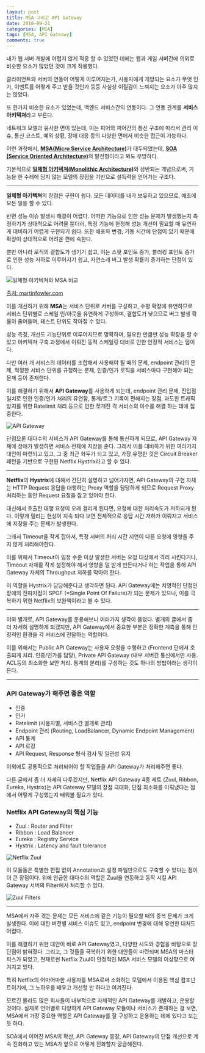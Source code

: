 ```yaml
---
layout: post
title: MSA 그리고 API Gateway
date: 2018-09-21
categories: [MSA]
tags: [MSA, API Gateawy]
comments: true
---
```


내가 웹 서버 개발에 어렵지 않게 적응 할 수 있었던 데에는 웹과 게임 서버간에 의외로 비슷한 요소가 많았던 것이 크게 작용했다.

클라이언트와 서버의 연동이 어떻게 이루어지는가, 사용자에게 개방되는 요소가 무엇 인가, 이벤트를 어떻게 주고 받을 것인가 등등 사실상 이질감이 느껴지는 요소가 아주 많지는 않았다.

또 한가지 비슷한 요소가 있었는데, 백엔드 서비스간의 연동이다. 그 연동 관계를 **서비스 아키텍쳐**라고 부른다.

네트워크 모델과 유사한 면이 있는데, 이는 피어와 피어간의 통신 구조에 따라서 관리 이슈, 통신 코스트, 예외 상황, 장애 대응 등의 다양한 면에서 비슷한 접근이 가능하다.

이런 과정에서, [**MSA(Micro Service Architecture)**](https://zetawiki.com/wiki/%EB%A7%88%EC%9D%B4%ED%81%AC%EB%A1%9C%EC%84%9C%EB%B9%84%EC%8A%A4)가 대두되었는데, [**SOA (Service Oriented Architecture)**](https://zetawiki.com/wiki/%EC%84%9C%EB%B9%84%EC%8A%A4_%EC%A7%80%ED%96%A5_%EC%95%84%ED%82%A4%ED%85%8D%EC%B2%98_SOA)의 발전형이라고 봐도 무방하다.

기본적으로 [**일체형 아키텍쳐(Monolithic Architecture)**](https://zetawiki.com/wiki/%EB%AA%A8%EB%86%80%EB%A6%AC%EC%8B%9D_%EC%95%84%ED%82%A4%ED%85%8D%EC%B2%98)와 상반되는 개념으로써, 기능을 한 수레에 담지 않는 모델의 장점을 기반으로 설득력을 얻어가는 구조다.

---

**일체형 아키텍쳐**의 장점은 구현이 쉽다. 모든 데이터를 내가 보유하고 있으므로, 애초에 모든 일을 할 수 있다.

반면 성능 이슈 발생시 해결이 어렵다. 어떠한 기능으로 인한 성능 문제가 발생했는지 측정하기가 상대적으로 어려울 뿐더러, 특정 기능에 한정해 성능 개선이 필요할 때 유연하게 대비하기 어렵게 구현되기 쉽다. 또한 배포와 변경, 기동 시간에 단점이 있기 때문에 확장이 상대적으로 어려운 편에 속한다. 

뿐만 아니라 로직의 결합도가 생기기 쉽고, 이는 스팟 포인트 증가, 블러킹 포인트 증가로 인한 성능 저하로 이루어지기 쉽고, 자연스레 버그 발생 확률이 증가하는 단점이 있다.

![일체형 아키텍쳐와 MSA 비교](../..../../blog/img/2018/decentralised-data.png)

[출처: martinfowler.com](http://martinfowler.com/articles/microservices.html)


이를 개선하기 위해 **MSA**는 서비스 단위로 서버를 구성하고, 수평 확장에 유연하므로 서비스 단위별로 스케일 인/아웃을 유연하게 구성하며, 결합도가 낮으므로 버그 발생 확률이 줄어들며, 테스트 단위도 작아질 수 있다.

성능 측정, 개선도 기능단위로 이루어지므로 명확하며, 필요한 만큼만 성능 확장을 할 수 있고 아키텍쳐 구축 과정에서 이뤄진 동적 스케일링 대비로 인한 안정적 서비스는 덤이다.

다만 여러 개 서비스의 데이터를 조합해서 사용해야 될 때의 문제, endpoint 관리의 문제, 적정한 서비스 단위를 규정하는 문제, 인증/인가 로직을 서비스마다 구현해야 되는 문제 등이 존재한다.

이를 해결하기 위해서 **API Gateway**를 사용하게 되는데, endpoint 관리 문제, 진입점 일치로 인한 인증/인가 처리의 유연함, 통계/로그 기록이 편해지는 장점, 과도한 트래픽 방지를 위한 Ratelimit 처리 등으로 인한 쪼개진 각 서비스의 이슈를 해결 하는 데에 집중한다.

![API Gateway](../..../../blog/img/2018/api_gateway.png)

단점으론 대다수의 서비스가 API Gateway를 통해 통신하게 되므로, API Gateway 자체에 장애가 발생하면 서비스 전체에 지장을 준다. 그래서 이를 대비하기 위한 여러가지 대안이 마련되고 있고, 그 중 최근 화두가 되고 있고, 가장 유명한 것은 Circuit Breaker 패턴을 기반으로 구현된 Netflix Hystrix라고 할 수 있다.

---

**Netflix**의 **Hystrix**에 대해서 간단히 설명하고 넘어가자면, API Gateway의 구현 자체는 HTTP Request 응답을 대행하는 Proxy 역할을 담당하게 되므로 Request Proxy처리하는 동안 Request 요청을 잡고 있어야 한다. 

대신해서 호출한 대행 요청이 오래 걸리게 된다면, 요청에 대한 처리속도가 저하되게 된다. 이렇게 밀리는 현상이 지속 되다 보면 전체적으로 응답 시간 저하가 이뤄지고 서비스에 지장을 주는 문제가 발생한다.

그래서 Timeout을 작게 잡아서, 특정 서버의 처리 시간 지연이 다른 요청에 영향을 주지 않게 처리해야한다.

이를 위해서 Timeout이 일정 수준 이상 발생한 서버는 요청 대상에서 격리 시킨다거나, Timeout 자체를 작게 설정해야 해서 영향을 덜 받게 만든다거나 하는 작업을 통해 API Gateway 자체의 Throughput 저하를 막아야 한다.

이 역할을 Hystrix가 담당해준다고 생각하면 된다. API Gateway에는 치명적인 단점인 장애의 전파지점이 SPOF (=Single Point Of Failure)가 되는 문제가 있으나, 이를 극복하기 위한 Netflix의 보완책이라고 볼 수 있다.

---

이와 별개로, API Gateway를 운용해보니 여러가지 생각이 들었다. 별개의 글에서 좀 더 자세히 설명하게 되겠지만, API Gateway에서 중요한 부분은 정확한 계측을 통해 안정적인 환경을 각 서비스에 전달하는 역할이다. 

이를 위해서는 Public API Gateway는 사용자 요청을 수행하고 (Frontend 단에서 호출되게 처리. 인증/인가를 담당), Private API Gateway (내부 서버간 통신에서만 사용. ACL등의 최소화한 보안 처리. 통계의 분리)를 구성하는 것도 하나의 방법이라는 생각이 든다.

---

### API Gateway가 해주면 좋은 역할
- 인증
- 인가 
- Ratelimit (사용자별, 서비스간 별개로 관리)
- Endpoint 관리 (Routing, LoadBalancer, Dynamic Endpoint Management)
- API 통계
- API 로깅
- API Request, Response 형식 검사 및 일관성 유지

이외에도 공통적으로 처리되어야 할 작업들을 API Gateway가 처리해주면 좋다.

다른 글에서 좀 더 자세히 다루겠지만, Netflix API Gateway 4종 세트 (Zuul, Ribbon, Eureka, Hystrix)는 API Gateway 모델의 장점 극대화, 단점 최소화를 이뤄냈다는 점에서 어떻게 구성했는지 배워볼 필요가 있다.

### Netflix API Gateway의 핵심 기능
- Zuul : Router and Filter
- Ribbon : Load Balancer
- Eureka : Registry Service
- Hystrix : Latency and fault tolerance

![Netflix Zuul](../..../../blog/img/2018/zuul_02.png)

이 모듈들은 특별한 편집 없이 Annotation과 설정 파일만으로도 구축할 수 있다는 점이 더 큰 장점이다.
위에 언급한 대다수의 역할은 Zuul을 연동하고 동작 시킬 API Gateway 서버의 Filter에서 처리할 수 있다.

![Zuul Filters](../..../../blog/img/2018/zuul_01.png)

---

MSA에서 자주 겪는 문제는 모든 서비스에 같은 기능이 필요할 때의 중복 문제가 크게 발생한다. 이에 대한 버전별 서비스 이슈도 있고, endpoint 변경에 대해  유연한 대처도 어렵다.

이를 해결하기 위한 대안이 바로 API Gateway였고, 다양한 시도와 경험을 바탕으로 장단점이 밝혀졌다. 그리고, 그 것들을 극복하기 위한 대안들이 마련되며 MSA의 마스터 피스가 되었고, 현재로썬 Netflix Zuul이 안정적인 MSA 서비스 모델의 이상향으로 여겨지고 있다.

특히 Netflix의 어마어마한 사용자를 MSA로써 소화하는 모델에서 이용된 핵심 컴포넌트이기에, 그 노하우를 배우고 개선할 만 하다고 여겨진다.

모르긴 몰라도 많은 회사들이 내부적으로 자체적인 API Gateway를 개발하고, 운용할 것이다. 실제로 언어별로 다양하게 API Gateway 모듈이나 서비스가 존재하는 걸 보면, MSA에서 가장 중요한 역할은 API Gateway를 잘 구성하고 운용하는 데에 있다고 보는 듯 하다.

SOA에서 이어진 MSA의 확산, API Gateway 등장, API Gateway의 단점 개선으로 계속 진화하고 있는 MSA가 앞으로 어떻게 진화할지 궁금해진다.